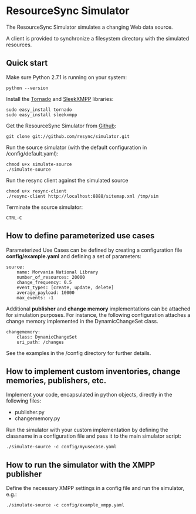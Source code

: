 # ResourceSync Simulator

The ResourceSync Simulator simulates a changing Web data source.

A client is provided to synchronize a filesystem directory with the simulated resources.

## Quick start

Make sure Python 2.7.1 is running on your system:

    python --version

Install the [Tornado](http://www.tornadoweb.org/) and [SleekXMPP](https://github.com/fritzy/SleekXMPP) libraries:

    sudo easy_install tornado
    sudo easy_install sleekxmpp    
    
Get the ResourceSync Simulator from [Github](http://www.github.com/behas/resync-simulator):

    git clone git://github.com/resync/simulator.git
    
Run the source simulator (with the default configuration in /config/default.yaml):
    
    chmod u+x simulate-source
    ./simulate-source

Run the resync client against the simulated source

    chmod u+x resync-client
    ./resync-client http://localhost:8888/sitemap.xml /tmp/sim 

Terminate the source simulator:

    CTRL-C


## How to define parameterized use cases

Parameterized Use Cases can be defined by creating a configuration file **config/example.yaml** and defining a set of parameters:

    source:
        name: Morvania National Library
        number_of_resources: 20000
        change_frequency: 0.5
        event_types: [create, update, delete]
        average_payload: 10000
        max_events: -1
        
Additional **publisher** and **change memory** implementations
can be attached for simulation purposes. For instance, the following configuration attaches a change memory implemented in the DynamicChangeSet class.

    changememory:
        class: DynamicChangeSet
        uri_path: /changes

See the examples in the /config directory for further details.


## How to implement custom inventories, change memories, publishers, etc.

Implement your code, encapsulated in python objects, directly in the following files:

* publisher.py
* changememory.py

Run the simulator with your custom implementation by defining the classname in a configuration file and pass it to the main simulator script:

    ./simulate-source -c config/myusecase.yaml

## How to run the simulator with the XMPP publisher

Define the necessary XMPP settings in a config file and run the simulator, e.g.:

    ./simulate-source -c config/example_xmpp.yaml